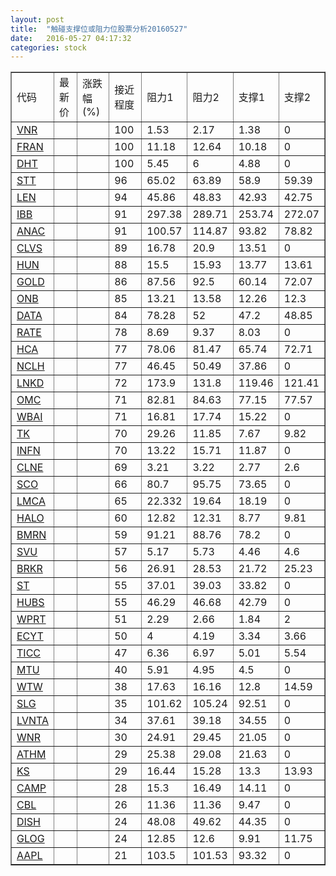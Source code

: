 ```yaml
---
layout: post
title:  "触碰支撑位或阻力位股票分析20160527"
date:   2016-05-27 04:17:32
categories: stock
---
```

<script type="text/javascript">
var stockList = []
stockList.push('gb_vnr');
stockList.push('gb_fran');
stockList.push('gb_dht');
stockList.push('gb_stt');
stockList.push('gb_len');
stockList.push('gb_ibb');
stockList.push('gb_anac');
stockList.push('gb_clvs');
stockList.push('gb_hun');
stockList.push('gb_gold');
stockList.push('gb_onb');
stockList.push('gb_data');
stockList.push('gb_rate');
stockList.push('gb_hca');
stockList.push('gb_nclh');
stockList.push('gb_lnkd');
stockList.push('gb_omc');
stockList.push('gb_wbai');
stockList.push('gb_tk');
stockList.push('gb_infn');
stockList.push('gb_clne');
stockList.push('gb_sco');
stockList.push('gb_lmca');
stockList.push('gb_halo');
stockList.push('gb_bmrn');
stockList.push('gb_svu');
stockList.push('gb_brkr');
stockList.push('gb_st');
stockList.push('gb_hubs');
stockList.push('gb_wprt');
stockList.push('gb_ecyt');
stockList.push('gb_ticc');
stockList.push('gb_mtu');
stockList.push('gb_wtw');
stockList.push('gb_slg');
stockList.push('gb_lvnta');
stockList.push('gb_wnr');
stockList.push('gb_athm');
stockList.push('gb_ks');
stockList.push('gb_camp');
stockList.push('gb_cbl');
stockList.push('gb_dish');
stockList.push('gb_glog');
stockList.push('gb_aapl');
</script>
<table border="1">
 <tr>
 <td>代码</td>
 <td>最新价</td>
 <td>涨跌幅(%)</td>
 <td>接近程度</td>
 <td>阻力1</td>
 <td>阻力2</td>
 <td>支撑1</td>
 <td>支撑2</td>
</tr>
  <tr id="vnr" class="red">
  <td><a href="http://stock.finance.sina.com.cn/usstock/quotes/VNR.html" target="_blank">VNR</a></td><td></td><td></td><td>100</td><td>1.53</td><td>2.17</td><td>1.38</td><td>0</td></tr>
  <tr id="fran" class="green">
  <td><a href="http://stock.finance.sina.com.cn/usstock/quotes/FRAN.html" target="_blank">FRAN</a></td><td></td><td></td><td>100</td><td>11.18</td><td>12.64</td><td>10.18</td><td>0</td></tr>
  <tr id="dht" class="red">
  <td><a href="http://stock.finance.sina.com.cn/usstock/quotes/DHT.html" target="_blank">DHT</a></td><td></td><td></td><td>100</td><td>5.45</td><td>6</td><td>4.88</td><td>0</td></tr>
  <tr id="stt" class="red">
  <td><a href="http://stock.finance.sina.com.cn/usstock/quotes/STT.html" target="_blank">STT</a></td><td></td><td></td><td>96</td><td>65.02</td><td>63.89</td><td>58.9</td><td>59.39</td></tr>
  <tr id="len" class="red">
  <td><a href="http://stock.finance.sina.com.cn/usstock/quotes/LEN.html" target="_blank">LEN</a></td><td></td><td></td><td>94</td><td>45.86</td><td>48.83</td><td>42.93</td><td>42.75</td></tr>
  <tr id="ibb" class="green">
  <td><a href="http://stock.finance.sina.com.cn/usstock/quotes/IBB.html" target="_blank">IBB</a></td><td></td><td></td><td>91</td><td>297.38</td><td>289.71</td><td>253.74</td><td>272.07</td></tr>
  <tr id="anac" class="red">
  <td><a href="http://stock.finance.sina.com.cn/usstock/quotes/ANAC.html" target="_blank">ANAC</a></td><td></td><td></td><td>91</td><td>100.57</td><td>114.87</td><td>93.82</td><td>78.82</td></tr>
  <tr id="clvs" class="red">
  <td><a href="http://stock.finance.sina.com.cn/usstock/quotes/CLVS.html" target="_blank">CLVS</a></td><td></td><td></td><td>89</td><td>16.78</td><td>20.9</td><td>13.51</td><td>0</td></tr>
  <tr id="hun" class="red">
  <td><a href="http://stock.finance.sina.com.cn/usstock/quotes/HUN.html" target="_blank">HUN</a></td><td></td><td></td><td>88</td><td>15.5</td><td>15.93</td><td>13.77</td><td>13.61</td></tr>
  <tr id="gold" class="red">
  <td><a href="http://stock.finance.sina.com.cn/usstock/quotes/GOLD.html" target="_blank">GOLD</a></td><td></td><td></td><td>86</td><td>87.56</td><td>92.5</td><td>60.14</td><td>72.07</td></tr>
  <tr id="onb" class="red">
  <td><a href="http://stock.finance.sina.com.cn/usstock/quotes/ONB.html" target="_blank">ONB</a></td><td></td><td></td><td>85</td><td>13.21</td><td>13.58</td><td>12.26</td><td>12.3</td></tr>
  <tr id="data" class="green">
  <td><a href="http://stock.finance.sina.com.cn/usstock/quotes/DATA.html" target="_blank">DATA</a></td><td></td><td></td><td>84</td><td>78.28</td><td>52</td><td>47.2</td><td>48.85</td></tr>
  <tr id="rate" class="red">
  <td><a href="http://stock.finance.sina.com.cn/usstock/quotes/RATE.html" target="_blank">RATE</a></td><td></td><td></td><td>78</td><td>8.69</td><td>9.37</td><td>8.03</td><td>0</td></tr>
  <tr id="hca" class="red">
  <td><a href="http://stock.finance.sina.com.cn/usstock/quotes/HCA.html" target="_blank">HCA</a></td><td></td><td></td><td>77</td><td>78.06</td><td>81.47</td><td>65.74</td><td>72.71</td></tr>
  <tr id="nclh" class="red">
  <td><a href="http://stock.finance.sina.com.cn/usstock/quotes/NCLH.html" target="_blank">NCLH</a></td><td></td><td></td><td>77</td><td>46.45</td><td>50.49</td><td>37.86</td><td>0</td></tr>
  <tr id="lnkd" class="red">
  <td><a href="http://stock.finance.sina.com.cn/usstock/quotes/LNKD.html" target="_blank">LNKD</a></td><td></td><td></td><td>72</td><td>173.9</td><td>131.8</td><td>119.46</td><td>121.41</td></tr>
  <tr id="omc" class="red">
  <td><a href="http://stock.finance.sina.com.cn/usstock/quotes/OMC.html" target="_blank">OMC</a></td><td></td><td></td><td>71</td><td>82.81</td><td>84.63</td><td>77.15</td><td>77.57</td></tr>
  <tr id="wbai" class="red">
  <td><a href="http://stock.finance.sina.com.cn/usstock/quotes/WBAI.html" target="_blank">WBAI</a></td><td></td><td></td><td>71</td><td>16.81</td><td>17.74</td><td>15.22</td><td>0</td></tr>
  <tr id="tk" class="green">
  <td><a href="http://stock.finance.sina.com.cn/usstock/quotes/TK.html" target="_blank">TK</a></td><td></td><td></td><td>70</td><td>29.26</td><td>11.85</td><td>7.67</td><td>9.82</td></tr>
  <tr id="infn" class="red">
  <td><a href="http://stock.finance.sina.com.cn/usstock/quotes/INFN.html" target="_blank">INFN</a></td><td></td><td></td><td>70</td><td>13.22</td><td>15.71</td><td>11.87</td><td>0</td></tr>
  <tr id="clne" class="red">
  <td><a href="http://stock.finance.sina.com.cn/usstock/quotes/CLNE.html" target="_blank">CLNE</a></td><td></td><td></td><td>69</td><td>3.21</td><td>3.22</td><td>2.77</td><td>2.6</td></tr>
  <tr id="sco" class="red">
  <td><a href="http://stock.finance.sina.com.cn/usstock/quotes/SCO.html" target="_blank">SCO</a></td><td></td><td></td><td>66</td><td>80.7</td><td>95.75</td><td>73.65</td><td>0</td></tr>
  <tr id="lmca" class="red">
  <td><a href="http://stock.finance.sina.com.cn/usstock/quotes/LMCA.html" target="_blank">LMCA</a></td><td></td><td></td><td>65</td><td>22.332</td><td>19.64</td><td>18.19</td><td>0</td></tr>
  <tr id="halo" class="green">
  <td><a href="http://stock.finance.sina.com.cn/usstock/quotes/HALO.html" target="_blank">HALO</a></td><td></td><td></td><td>60</td><td>12.82</td><td>12.31</td><td>8.77</td><td>9.81</td></tr>
  <tr id="bmrn" class="red">
  <td><a href="http://stock.finance.sina.com.cn/usstock/quotes/BMRN.html" target="_blank">BMRN</a></td><td></td><td></td><td>59</td><td>91.21</td><td>88.76</td><td>78.2</td><td>0</td></tr>
  <tr id="svu" class="green">
  <td><a href="http://stock.finance.sina.com.cn/usstock/quotes/SVU.html" target="_blank">SVU</a></td><td></td><td></td><td>57</td><td>5.17</td><td>5.73</td><td>4.46</td><td>4.6</td></tr>
  <tr id="brkr" class="red">
  <td><a href="http://stock.finance.sina.com.cn/usstock/quotes/BRKR.html" target="_blank">BRKR</a></td><td></td><td></td><td>56</td><td>26.91</td><td>28.53</td><td>21.72</td><td>25.23</td></tr>
  <tr id="st" class="red">
  <td><a href="http://stock.finance.sina.com.cn/usstock/quotes/ST.html" target="_blank">ST</a></td><td></td><td></td><td>55</td><td>37.01</td><td>39.03</td><td>33.82</td><td>0</td></tr>
  <tr id="hubs" class="red">
  <td><a href="http://stock.finance.sina.com.cn/usstock/quotes/HUBS.html" target="_blank">HUBS</a></td><td></td><td></td><td>55</td><td>46.29</td><td>46.68</td><td>42.79</td><td>0</td></tr>
  <tr id="wprt" class="green">
  <td><a href="http://stock.finance.sina.com.cn/usstock/quotes/WPRT.html" target="_blank">WPRT</a></td><td></td><td></td><td>51</td><td>2.29</td><td>2.66</td><td>1.84</td><td>2</td></tr>
  <tr id="ecyt" class="red">
  <td><a href="http://stock.finance.sina.com.cn/usstock/quotes/ECYT.html" target="_blank">ECYT</a></td><td></td><td></td><td>50</td><td>4</td><td>4.19</td><td>3.34</td><td>3.66</td></tr>
  <tr id="ticc" class="green">
  <td><a href="http://stock.finance.sina.com.cn/usstock/quotes/TICC.html" target="_blank">TICC</a></td><td></td><td></td><td>47</td><td>6.36</td><td>6.97</td><td>5.01</td><td>5.54</td></tr>
  <tr id="mtu" class="red">
  <td><a href="http://stock.finance.sina.com.cn/usstock/quotes/MTU.html" target="_blank">MTU</a></td><td></td><td></td><td>40</td><td>5.91</td><td>4.95</td><td>4.5</td><td>0</td></tr>
  <tr id="wtw" class="green">
  <td><a href="http://stock.finance.sina.com.cn/usstock/quotes/WTW.html" target="_blank">WTW</a></td><td></td><td></td><td>38</td><td>17.63</td><td>16.16</td><td>12.8</td><td>14.59</td></tr>
  <tr id="slg" class="red">
  <td><a href="http://stock.finance.sina.com.cn/usstock/quotes/SLG.html" target="_blank">SLG</a></td><td></td><td></td><td>35</td><td>101.62</td><td>105.24</td><td>92.51</td><td>0</td></tr>
  <tr id="lvnta" class="red">
  <td><a href="http://stock.finance.sina.com.cn/usstock/quotes/LVNTA.html" target="_blank">LVNTA</a></td><td></td><td></td><td>34</td><td>37.61</td><td>39.18</td><td>34.55</td><td>0</td></tr>
  <tr id="wnr" class="green">
  <td><a href="http://stock.finance.sina.com.cn/usstock/quotes/WNR.html" target="_blank">WNR</a></td><td></td><td></td><td>30</td><td>24.91</td><td>29.45</td><td>21.05</td><td>0</td></tr>
  <tr id="athm" class="red">
  <td><a href="http://stock.finance.sina.com.cn/usstock/quotes/ATHM.html" target="_blank">ATHM</a></td><td></td><td></td><td>29</td><td>25.38</td><td>29.08</td><td>21.63</td><td>0</td></tr>
  <tr id="ks" class="red">
  <td><a href="http://stock.finance.sina.com.cn/usstock/quotes/KS.html" target="_blank">KS</a></td><td></td><td></td><td>29</td><td>16.44</td><td>15.28</td><td>13.3</td><td>13.93</td></tr>
  <tr id="camp" class="red">
  <td><a href="http://stock.finance.sina.com.cn/usstock/quotes/CAMP.html" target="_blank">CAMP</a></td><td></td><td></td><td>28</td><td>15.3</td><td>16.49</td><td>14.11</td><td>0</td></tr>
  <tr id="cbl" class="green">
  <td><a href="http://stock.finance.sina.com.cn/usstock/quotes/CBL.html" target="_blank">CBL</a></td><td></td><td></td><td>26</td><td>11.36</td><td>11.36</td><td>9.47</td><td>0</td></tr>
  <tr id="dish" class="red">
  <td><a href="http://stock.finance.sina.com.cn/usstock/quotes/DISH.html" target="_blank">DISH</a></td><td></td><td></td><td>24</td><td>48.08</td><td>49.62</td><td>44.35</td><td>0</td></tr>
  <tr id="glog" class="green">
  <td><a href="http://stock.finance.sina.com.cn/usstock/quotes/GLOG.html" target="_blank">GLOG</a></td><td></td><td></td><td>24</td><td>12.85</td><td>12.6</td><td>9.91</td><td>11.75</td></tr>
  <tr id="aapl" class="red">
  <td><a href="http://stock.finance.sina.com.cn/usstock/quotes/AAPL.html" target="_blank">AAPL</a></td><td></td><td></td><td>21</td><td>103.5</td><td>101.53</td><td>93.32</td><td>0</td></tr>
</table>
